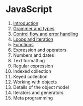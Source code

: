 # JavaScript

1. [Introduction](https://github.com/starrcaft/StudyNoteForWebfrontend/blob/master/JavaScript/Introduction.md)
2. [Grammer and types]()
3. [Control flow and error handling]()
4. [Loops and iteration]()
5. [Functions]()
6. Expression and operators
7. Numbers and dates
8. Text formatting
9. Regular expression
10. Indexed collection
11. Keyed collection
12. Working with objects
13. Details of the object model
14. Iterators and generators
15. Meta programming

